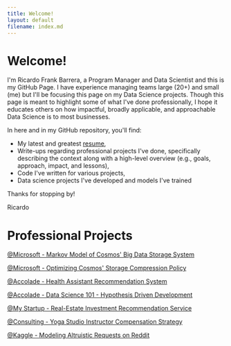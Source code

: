 ```yaml
---
title: Welcome!
layout: default
filename: index.md
--- 
```


# Welcome!

I'm Ricardo Frank Barrera, a Program Manager and Data Scientist and this is my GitHub Page. I have experience managing teams large (20+) and small (me) but I'll be focusing this page on my Data Science projects. Though this page is meant to highlight some of what I've done professionally, I hope it educates others on how impactful, broadly applicable, and approachable Data Science is to most businesses.

In here and in my GitHub repository, you'll find:

* My latest and greatest [resume](https://github.com/RicardoFrankBarrera/Data-Science-Portfolio/blob/main/Resume/Ricardo%20Frank%20Barrera%20-%202021%20Resume.pdf?raw=true),
* Write-ups regarding professional projects I've done, specifically describing the context along with a high-level overview (e.g., goals, approach, impact, and lessons),
* Code I've written for various projects, 
* Data science projects I've developed and models I've trained

Thanks for stopping by!

Ricardo

# Professional Projects

[@Microsoft - Markov Model of Cosmos' Big Data Storage System](./markov-model.html)

[@Microsoft - Optimizing Cosmos' Storage Compression Policy](./compression.html)

[@Accolade - Health Assistant Recommendation System](./health-assistant.html)

[@Accolade - Data Science 101 - Hypothesis Driven Development](./data-science-101.html)

[@My Startup - Real-Estate Investment Recommendation Service](./real-estate.html)

[@Consulting - Yoga Studio Instructor Compensation Strategy](./yoga.html)

[@Kaggle - Modeling Altruistic Requests on Reddit](./kaggle-raop.html)
